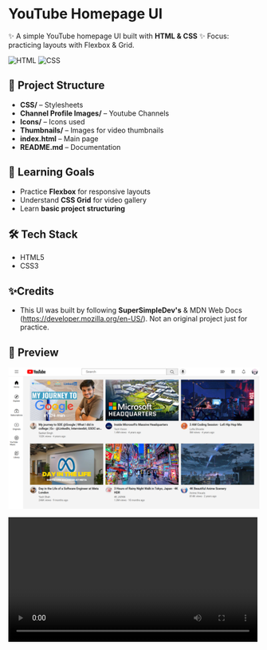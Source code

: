 # YouTube Homepage UI 

✨ A simple YouTube homepage UI built with **HTML & CSS**
✨ Focus: practicing layouts with Flexbox & Grid.  

![HTML](https://img.shields.io/badge/HTML5-E34F26?style=flat&logo=html5&logoColor=white)
![CSS](https://img.shields.io/badge/CSS3-1572B6?style=flat&logo=css3&logoColor=white)

## 📂 Project Structure
- **CSS/** – Stylesheets  
- **Channel Profile Images/** – Youtube Channels
- **Icons/** – Icons used  
- **Thumbnails/** – Images for video thumbnails  
- **index.html** – Main page  
- **README.md** – Documentation  

## 📖 Learning Goals
- Practice **Flexbox** for responsive layouts  
- Understand **CSS Grid** for video gallery  
- Learn **basic project structuring**

## 🛠️ Tech Stack
- HTML5  
- CSS3

## ✨Credits 
- This UI was built by following **SuperSimpleDev's**  & MDN Web Docs (https://developer.mozilla.org/en-US/). Not an original project just for practice. 

## 📸 Preview
![UI Preview](./Thumbnails/screenshot.png)

<video src="Sweet_UI_Preview.mp4" controls width="500">
  Your browser does not support the video tag.
</video>